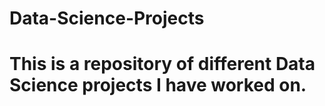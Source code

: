 # Data-Science-Projects

# This is a repository of different Data Science projects I have worked on.
